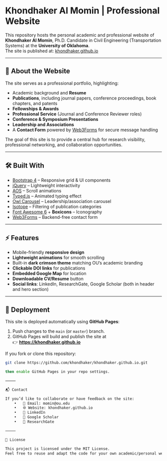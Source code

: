 # Khondhaker Al Momin | Professional Website

This repository hosts the personal academic and professional website of **Khondhaker Al Momin**, Ph.D. Candidate in Civil Engineering (Transportation Systems) at the **University of Oklahoma**.  
The site is published at: [khondhaker.github.io](https://khondhaker.github.io)

---

## 🚀 About the Website
The site serves as a professional portfolio, highlighting:
- Academic background and **Resume**
- **Publications**, including journal papers, conference proceedings, book chapters, and patents
- **Fellowships & Awards**
- **Professional Service** (Journal and Conference Reviewer roles)
- **Conference & Symposium Presentations**
- **Leadership and Associations**
- A **Contact Form** powered by [Web3Forms](https://web3forms.com/) for secure message handling

The goal of this site is to provide a central hub for research visibility, professional networking, and collaboration opportunities.

---

## 🛠️ Built With
- [Bootstrap 4](https://getbootstrap.com/) – Responsive grid & UI components  
- [jQuery](https://jquery.com/) – Lightweight interactivity  
- [AOS](https://michalsnik.github.io/aos/) – Scroll animations  
- [Typed.js](https://mattboldt.com/demos/typed-js/) – Animated typing effect  
- [Owl Carousel](https://owlcarousel2.github.io/OwlCarousel2/) – Leadership/association carousel  
- [Isotope](https://isotope.metafizzy.co/) – Filtering of publication categories  
- [Font Awesome 6](https://fontawesome.com/) + **Boxicons** – Iconography  
- [Web3Forms](https://web3forms.com/) – Backend-free contact form  

---

## ⚡ Features
- Mobile-friendly **responsive design**
- **Lightweight animations** for smooth scrolling
- Built-in **dark crimson theme** matching OU’s academic branding
- **Clickable DOI links** for publications
- **Embedded Google Map** for location
- **Downloadable CV/Resume** button
- **Social links**: LinkedIn, ResearchGate, Google Scholar (both in header and hero section)

---

## 🔧 Deployment
This site is deployed automatically using **GitHub Pages**:

1. Push changes to the `main` (or `master`) branch.
2. GitHub Pages will build and publish the site at  
   👉 **https://khondhaker.github.io**

If you fork or clone this repository:
```bash
git clone https://github.com/khondhaker/khondhaker.github.io.git

then enable GitHub Pages in your repo settings.

⸻

📬 Contact

If you’d like to collaborate or have feedback on the site:
	•	📧 Email: momin@ou.edu
	•	🌐 Website: khondhaker.github.io
	•	🔗 LinkedIn
	•	📖 Google Scholar
	•	📘 ResearchGate

⸻

📄 License

This project is licensed under the MIT License.
Feel free to reuse and adapt the code for your own academic/personal website. Attribution is appreciated.